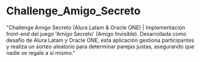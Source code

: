 # Challenge_Amigo_Secreto
"Challenge Amigo Secreto (Alura Latam &amp; Oracle ONE) | Implementación front-end del juego 'Amigo Secreto' (Amigo Invisible). Desarrollada como desafío de Alura Latam y Oracle ONE, esta aplicación gestiona participantes y realiza un sorteo aleatorio para determinar parejas justas, asegurando que nadie se regale a sí mismo."
